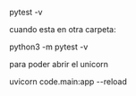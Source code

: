 pytest -v

cuando esta en  otra carpeta:

python3 -m pytest -v

para poder abrir el unicorn

uvicorn code.main:app --reload 